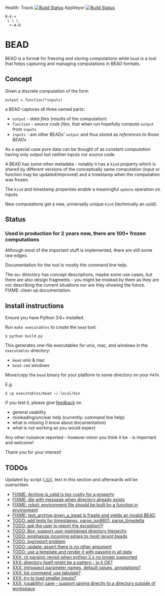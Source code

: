 Health:
Travis [![Build Status](https://travis-ci.org/e3krisztian/bead.svg?branch=master)](https://travis-ci.org/e3krisztian/bead)
AppVeyor [![Build Status](https://ci.appveyor.com/api/projects/status/github/e3krisztian/bead?branch=master&svg=true)](https://ci.appveyor.com/project/e3krisztian/bead)

    B-E-+
     \ \ \
      +-A-D

# BEAD


BEAD is a format for freezing and storing computations while `bead` is a tool that helps
capturing and managing computations in BEAD formats.


## Concept

Given a discrete computation of the form

    output = function(*inputs)

a BEAD captures all three named parts:

- `output` - *data files* (results of the computation)
- `function` - *source code files*, that when run hopefully compute `output` from `inputs`
- `inputs` - are other BEADs' `output` and thus stored as *references to* those *BEADs*

As a special case pure data can be thought of as *constant computation*
having only output but neither inputs nor source code.

A BEAD has some other metadata - notably it has a `kind` property which is shared by
different versions of the conceptually same computation (input or function may be updated/improved)
and a timestamp when the computation was frozen.

The `kind` and timestamp properties enable a meaningful `update` operation on inputs.

New computations get a new, universally unique `kind` (technically an uuid).


## Status

### Used in production for 2 years now, there are 100+ frozen computations

Although most of the important stuff is implemented, there are still some raw edges.

Documentation for the tool is mostly the command line help.

The `doc` directory has concept descriptions, maybe some use cases,
but there are also design fragments - you might be mislead by them as they
are nor describing the current situations nor are they showing the future.
FIXME: clean up documentation.


## Install instructions

Ensure you have Python 3.6+ installed.

Run `make executables` to create the `bead` tool:

```
$ python build.py
```

This generates one-file executables for unix, mac, and windows in the `executables` directory:
- `bead` unix & mac
- `bead.cmd` windows

Move/copy the `bead` binary for your platform to some directory on your `PATH`.

E.g.

```
$ cp executables/bead ~/.local/bin
```

If you test it, please give [feedback](../../issues) on
- general usability
- misleading/unclear help (currently: command line help)
- what is missing (I know about documentation)
- what is not working as you would expect

Any other nuisance reported - however minor you think it be - is important and welcome!

Thank you for your interest!


## TODOs

Updated by script ([./ci](https://github.com/e3krisztian/bead/blob/master/ci)), text in this section and afterwards will be overwritten

- [FIXME: Archive.is_valid is too costly for a property](https://github.com/e3krisztian/bead/blob/master/bead/archive.py#L68)
- [FIXME: die with message when directory already exists](https://github.com/e3krisztian/bead/blob/master/bead_cli/workspace.py#L52)
- [FIXME: robot: environment file should be built by a function in environment](https://github.com/e3krisztian/bead/blob/master/bead_cli/test_robot.py#L21)
- [FIXME: test_archive.given_a_bead is fragile and yields an invalid BEAD](https://github.com/e3krisztian/bead/blob/master/bead/test_archive.py#L41)
- [TODO: add tests for timestamps, parse_iso8601, parse_timedelta](https://github.com/e3krisztian/bead/blob/master/bead/tech/timestamp.py#L229)
- [TODO: ask the user to report the exception?!](https://github.com/e3krisztian/bead/blob/master/bead_cli/main.py#L107)
- [TODO: Box: support user maintained directory hierarchy](https://github.com/e3krisztian/bead/blob/master/bead/box.py#L91)
- [TODO: emphasize incoming edges to most recent beads](https://github.com/e3krisztian/bead/blob/master/bead_cli/web.py#L316)
- [TODO: log/report problem](https://github.com/e3krisztian/bead/blob/master/bead/box.py#L146)
- [TODO: update: assert there is no other argument](https://github.com/e3krisztian/bead/blob/master/bead_cli/input.py#L111)
- [TODO: use a template and render it with passing in all data](https://github.com/e3krisztian/bead/blob/master/bead_cli/workspace.py#L229)
- [XXX: cli parsing: revisit when python 2.x no longer supported](https://github.com/e3krisztian/bead/blob/master/bead_cli/cmdparse.py#L80)
- [XXX: directory itself might be a pattern - is it OK?](https://github.com/e3krisztian/bead/blob/master/bead/box.py#L135)
- [XXX: introspect parameter names, default values, annotations?](https://github.com/e3krisztian/bead/blob/master/bead_cli/cmdparse.py#L115)
- [XXX: list command: use tabulate?](https://github.com/e3krisztian/bead/blob/master/bead_cli/box.py#L51)
- [XXX: try to load smaller inputs?](https://github.com/e3krisztian/bead/blob/master/bead_cli/workspace.py#L159)
- [XXX: (usability) save - support saving directly to a directory outside of workspace](https://github.com/e3krisztian/bead/blob/master/bead_cli/workspace.py#L89)
